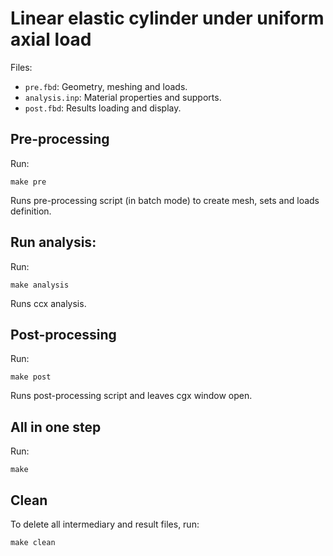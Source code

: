 # Linear elastic cylinder under uniform axial load

Files:
* `pre.fbd`: Geometry, meshing and loads.
* `analysis.inp`: Material properties and supports.
* `post.fbd`: Results loading and display.

## Pre-processing
Run:
```
make pre
```
Runs pre-processing script (in batch mode) to create mesh, sets and loads definition.
## Run analysis:
Run:
```
make analysis
```
Runs ccx analysis.
## Post-processing
Run:
```
make post
```
Runs post-processing script and leaves cgx window open.
## All in one step
Run:
```
make
```
## Clean
To delete all intermediary and result files, run:
```
make clean
```
